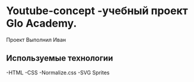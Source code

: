 # Youtube-concept -учебный проект Glo Academy.
Проект Выполнил Иван
## Используемые технологии
-HTML
-CSS
-Normalize.css
-SVG Sprites
